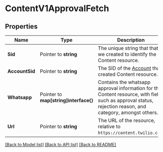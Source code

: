 # ContentV1ApprovalFetch

## Properties

Name | Type | Description | Notes
------------ | ------------- | ------------- | -------------
**Sid** | Pointer to **string** | The unique string that that we created to identify the Content resource. |
**AccountSid** | Pointer to **string** | The SID of the [Account](https://www.twilio.com/docs/usage/api/account) that created Content resource. |
**Whatsapp** | Pointer to **map[string]interface{}** | Contains the whatsapp approval information for the Content resource, with fields such as approval status, rejection reason, and category, amongst others. |
**Url** | Pointer to **string** | The URL of the resource, relative to `https://content.twilio.com`. |

[[Back to Model list]](../README.md#documentation-for-models) [[Back to API list]](../README.md#documentation-for-api-endpoints) [[Back to README]](../README.md)


